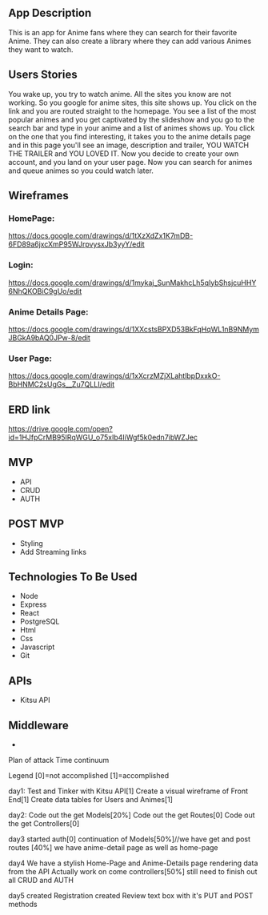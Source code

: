 


## App Description
This is an app for Anime fans where they can search for their favorite Anime. They can also create a library where they can add various Animes they want to watch.

## Users Stories
You wake up, you try to watch anime. All the sites you know are not working. So you google for anime sites, this site shows up. You click on the link and you are routed straight to the homepage. You see a list of the most popular animes and you get captivated by the slideshow and you go to the search bar and type in your anime and a list of animes shows up. You click on the one that you find interesting, it takes you to the anime details page and in this page you'll see an image, description and trailer, YOU WATCH THE TRAILER and YOU LOVED IT. Now you decide to create your own account, and you land on your user page. Now you can search for animes and queue animes so you could watch later.

## Wireframes

### HomePage:
https://docs.google.com/drawings/d/1tXzXdZx1K7mDB-6FD89a6jxcXmP95WJrpvysxJb3yyY/edit

### Login:
https://docs.google.com/drawings/d/1mykaj_SunMakhcLh5qIybShsjcuHHY6NhQKOBiC9gUo/edit

### Anime Details Page:
https://docs.google.com/drawings/d/1XXcstsBPXD53BkFqHqWL1nB9NMymJBGkA9bAQ0JPw-8/edit

### User Page:
https://docs.google.com/drawings/d/1xXcrzMZjXLahtlbpDxxkO-BbHNMC2sUgGs__Zu7QLLI/edit

## ERD link

https://drive.google.com/open?id=1HJfpCrMB95IRqWGU_o75xIb4IiWgf5k0edn7ibWZJec

## MVP
- API
- CRUD
- AUTH

## POST MVP
- Styling
- Add Streaming links

## Technologies To Be Used
- Node
- Express
- React
- PostgreSQL
- Html
- Css
- Javascript
- Git

## APIs
- Kitsu API

## Middleware
- 

Plan of attack Time continuum

Legend [0]=not accomplished [1]=accomplished

day1: 
	Test and Tinker with Kitsu API[1] 
	Create a visual wireframe of Front End[1]
	Create data tables for Users and Animes[1]


day2:
	Code out the get Models[20%]
	Code out the get Routes[0]
	Code out the get Controllers[0]

day3 
	started auth[0]
	continuation of Models[50%]//we have get and post
	routes [40%] we have anime-detail page as well as home-page

day4
	We have a stylish Home-Page and Anime-Details page rendering data from the API
	Actually work on come controllers[50%] still need to finish out all CRUD and AUTH
	
day5
	created Registration
	created Review text box with it's PUT and POST methods 
